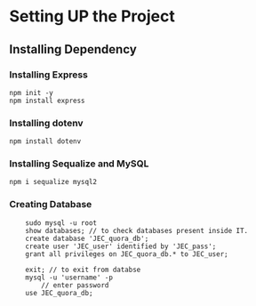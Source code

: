 # Setting UP the Project

## Installing Dependency
### Installing Express
```
npm init -y
npm install express
```
### Installing dotenv
```
npm install dotenv
```

### Installing Sequalize and MySQL
```
npm i sequalize mysql2
```

### Creating Database 
``` shell
    sudo mysql -u root
    show databases; // to check databases present inside IT.
    create database 'JEC_quora_db';
    create user 'JEC_user' identified by 'JEC_pass';
    grant all privileges on JEC_quora_db.* to JEC_user;
```
``` shell of mysql->
    exit; // to exit from databse
    mysql -u 'username' -p
        // enter password
    use JEC_quora_db;
```


